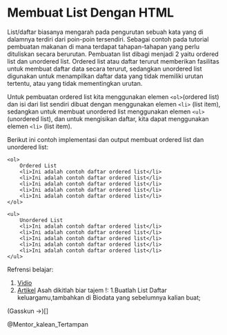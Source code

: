 # Membuat List Dengan HTML

List/daftar biasanya mengarah pada pengurutan sebuah kata yang di dalamnya terdiri dari poin-poin tersendiri. Sebagai contoh pada tutorial pembuatan makanan di mana terdapat tahapan-tahapan yang perlu dituliskan secara berurutan. Pembuatan list dibagi menjadi 2 yaitu ordered list dan unordered list. Ordered list atau daftar terurut memberikan fasilitas untuk membuat daftar data secara terurut, sedangkan unordered list digunakan untuk menampilkan daftar data yang tidak memiliki urutan tertentu, atau yang tidak mementingkan urutan.

Untuk pembuatan ordered list kita menggunakan elemen `<ol>`(ordered list) dan isi dari list sendiri dibuat dengan menggunakan elemen `<li>` (list item), sedangkan untuk membuat unordered list menggunakan elemen `<ul>` (unordered list), dan untuk mengisikan daftar, kita dapat menggunakan elemen `<li>` (list item).

Berikut ini contoh implementasi dan output membuat ordered list dan unordered list:
```
<ol>
    Ordered List
    <li>Ini adalah contoh daftar ordered list</li>
    <li>Ini adalah contoh daftar ordered list</li>
    <li>Ini adalah contoh daftar ordered list</li>
    <li>Ini adalah contoh daftar ordered list</li>
    <li>Ini adalah contoh daftar ordered list</li>
</ol>
 
<ul>
    Unordered List
    <li>Ini adalah contoh daftar ordered list</li>
    <li>Ini adalah contoh daftar ordered list</li>
    <li>Ini adalah contoh daftar ordered list</li>
    <li>Ini adalah contoh daftar ordered list</li>
    <li>Ini adalah contoh daftar ordered list</li>
</ul>
```

Refrensi belajar:
1. [Vidio](https://youtu.be/ob-uagOuzaM)
2. [Artikel](https://www.w3schools.com/html/html_lists.asp)
Asah dikitlah biar tajem !:
1.Buatlah List Daftar keluargamu,tambahkan di Biodata yang sebelumnya kalian buat;

(Gasskun ->)[]

@Mentor_kalean_Tertampan